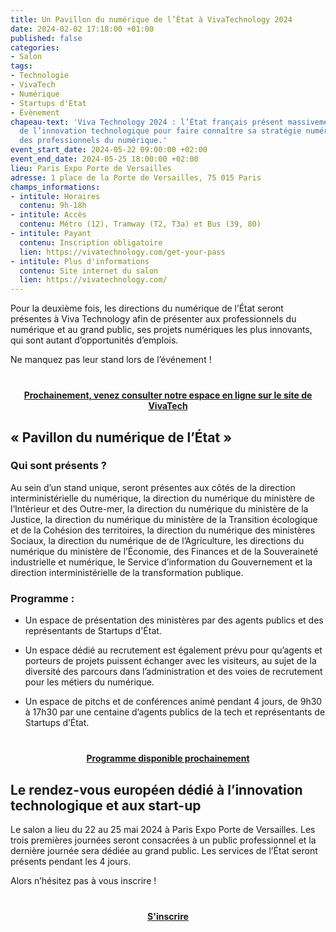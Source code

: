```yaml
---
title: Un Pavillon du numérique de l’État à VivaTechnology 2024
date: 2024-02-02 17:18:00 +01:00
published: false
categories:
- Salon
tags:
- Technologie
- VivaTech
- Numérique
- Startups d'Etat
- Évènement
chapeau-text: 'Viva Technology 2024 : l’État français présent massivement au salon
  de l’innovation technologique pour faire connaître sa stratégie numérique et recruter
  des professionnels du numérique.'
event_start_date: 2024-05-22 09:00:00 +02:00
event_end_date: 2024-05-25 18:00:00 +02:00
lieu: Paris Expo Porte de Versailles
adresse: 1 place de la Porte de Versailles, 75 015 Paris
champs_informations:
- intitule: Horaires
  contenu: 9h-18h
- intitule: Accès
  contenu: Métro (12), Tramway (T2, T3a) et Bus (39, 80)
- intitule: Payant
  contenu: Inscription obligatoire
  lien: https://vivatechnology.com/get-your-pass
- intitule: Plus d'informations
  contenu: Site internet du salon
  lien: https://vivatechnology.com/
---
```


Pour la deuxième fois, les directions du numérique de l’État seront présentes à Viva Technology afin de présenter aux professionnels du numérique et au grand public, ses projets numériques les plus innovants, qui sont autant d’opportunités d’emplois.

Ne manquez pas leur stand lors de l’événement !
<div align="center" style="margin-bottom: 15px; margin-top: 40px"><a href="lien à ajouter" class="button" title="Prochainement, venez consulter notre espace en ligne sur le site de VivaTech - Lien externe"><b>Prochainement, venez consulter notre espace en ligne sur le site de VivaTech</b></a></div>

## « Pavillon du numérique de l’État »

### Qui sont présents ?
Au sein d’un stand unique, seront présentes aux côtés de la direction interministérielle du numérique, la direction du numérique du ministère de l’Intérieur et des Outre-mer, la direction du numérique du ministère de la Justice, la direction du numérique du ministère de la Transition écologique et de la Cohésion des territoires, la direction du numérique des ministères Sociaux, la direction du numérique de de l’Agriculture, les directions du numérique du ministère de l’Économie, des Finances et de la Souveraineté industrielle et numérique, le Service d’information du Gouvernement et la direction interministérielle de la transformation publique.

### Programme :
* Un espace de présentation des ministères par des agents publics et des représentants de Startups d'État.

* Un espace dédié au recrutement est également prévu pour qu’agents et porteurs de projets puissent échanger avec les visiteurs, au sujet de la diversité des parcours dans l’administration et des voies de recrutement pour les métiers du numérique.

* Un espace de pitchs et de conférences  animé pendant 4 jours, de 9h30 à 17h30 par une centaine d’agents publics de la tech et représentants de Startups d’État. 

<div align="center" style="margin-bottom: 15px; margin-top: 40px"><a href="lien à ajouter" class="button" title="Programme disponible prochainement - Lien externe"><b>Programme disponible prochainement</b></a></div>

## Le rendez-vous européen dédié à l’innovation technologique et aux start-up

Le salon a lieu du 22 au 25 mai 2024 à Paris Expo Porte de Versailles. Les trois premières journées seront consacrées à un public professionnel et la dernière journée sera dédiée au grand public. Les services de l’État seront présents pendant les 4 jours.

Alors n’hésitez pas à vous inscrire !

<div align="center" style="margin-bottom: 15px; margin-top: 40px"><a href="https://vivatechnology.com/get-your-pass" class="button" title="S'inscrire - Lien externe"><b>S'inscrire</b></a></div>